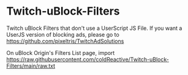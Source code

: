 # Twitch-uBlock-Filters
Twitch uBlock Filters that don't use a UserScript JS File. If you want a UserJS version of blocking ads, please go to https://github.com/pixeltris/TwitchAdSolutions

On uBlock Origin's Filters List page, import https://raw.githubusercontent.com/coldReactive/Twitch-uBlock-Filters/main/raw.txt

